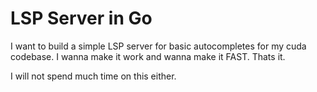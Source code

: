 # LSP Server in Go

I want to build a simple LSP server for basic autocompletes for my cuda codebase. I wanna make it work and wanna make it FAST. Thats it.

I will not spend much time on this either.
